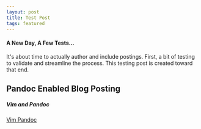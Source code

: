 ```yaml
---
layout: post
title: Test Post
tags: featured
---
```

#### A New Day, A Few Tests... ####

It's about time to actually author and include postings. First, a bit of testing to validate and streamline the process.
This testing post is created toward that end.

## Pandoc Enabled Blog Posting

##### Vim and Pandoc #####

[Vim Pandoc ](http://www.url.com)

